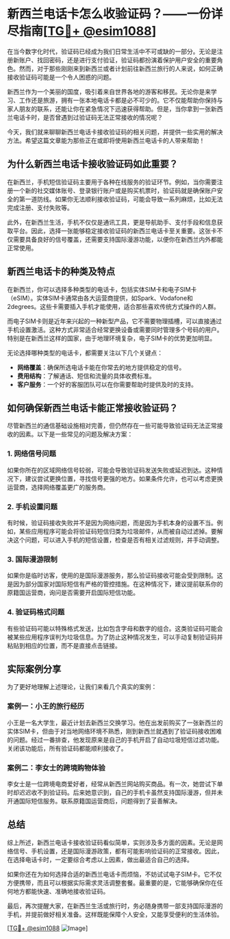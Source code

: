 # 新西兰电话卡怎么收验证码？——一份详尽指南[[TG💪+ @esim1088](https://t.me/s/esim1088)]

在当今数字化时代，验证码已经成为我们日常生活中不可或缺的一部分。无论是注册新账户、找回密码，还是进行支付验证，验证码都扮演着保护用户安全的重要角色。然而，对于那些刚刚来到新西兰或者计划前往新西兰旅行的人来说，如何正确接收验证码可能是一个令人困惑的问题。

新西兰作为一个美丽的国度，吸引着来自世界各地的游客和移民。无论你是来学习、工作还是旅游，拥有一张本地电话卡都是必不可少的。它不仅能帮助你保持与家人朋友的联系，还能让你在紧急情况下迅速获得帮助。但是，当你拿到一张新西兰电话卡时，是否曾遇到过验证码无法正常接收的情况呢？

今天，我们就来聊聊新西兰电话卡接收验证码的相关问题，并提供一些实用的解决方法。希望这篇文章能为那些正在或即将使用新西兰电话卡的人带来帮助！

## 为什么新西兰电话卡接收验证码如此重要？

在新西兰，手机短信验证码主要用于各种在线服务的验证环节。例如，当你需要注册一个新的社交媒体账号、登录银行账户或是购买机票时，验证码就是确保账户安全的第一道防线。如果你无法顺利接收验证码，可能会导致一系列麻烦，比如无法完成注册、支付失败等。

此外，在新西兰生活，手机不仅仅是通讯工具，更是导航助手、支付手段和信息获取平台。因此，选择一张能够稳定接收验证码的新西兰电话卡至关重要。这张卡不仅需要具备良好的信号覆盖，还需要支持国际漫游功能，以便你在新西兰内外都能正常使用。

## 新西兰电话卡的种类及特点

在新西兰，你可以选择多种类型的电话卡，包括实体SIM卡和电子SIM卡（eSIM）。实体SIM卡通常由各大运营商提供，如Spark、Vodafone和2degrees。这些卡需要插入手机才能使用，适合那些喜欢传统方式操作的人群。

而电子SIM卡则是近年来兴起的一种新型产品，它不需要物理插槽，可以直接通过手机设置激活。这种方式非常适合经常更换设备或需要同时管理多个号码的用户。特别是在新西兰这样的国家，由于地理环境复杂，电子SIM卡的优势更加明显。

无论选择哪种类型的电话卡，都需要关注以下几个关键点：

- **网络覆盖**：确保所选电话卡能在你常去的地方提供稳定的信号。
- **费用结构**：了解通话、短信和流量的具体收费标准。
- **客户服务**：一个好的客服团队可以在你需要帮助时提供及时的支持。

## 如何确保新西兰电话卡能正常接收验证码？

尽管新西兰的通信基础设施相对完善，但仍然存在一些可能导致验证码无法正常接收的因素。以下是一些常见的问题及解决方案：

### 1. 网络信号问题

如果你所在的区域网络信号较弱，可能会导致验证码发送失败或延迟到达。这种情况下，建议尝试更换位置，寻找信号更强的地方。如果条件允许，也可以考虑更换运营商，选择网络覆盖更广的服务商。

### 2. 手机设置问题

有时候，验证码接收失败并不是因为网络问题，而是因为手机本身的设置不当。例如，某些应用程序可能会将验证码短信归类为垃圾邮件，从而被自动过滤掉。要解决这个问题，可以进入手机的短信设置，检查是否有相关过滤规则，并手动调整。

### 3. 国际漫游限制

如果你是临时访客，使用的是国际漫游服务，那么验证码接收可能会受到限制。这是因为部分国家对国际短信有严格的管控措施。在这种情况下，建议提前联系你的原籍国运营商，询问是否需要开启国际短信功能。

### 4. 验证码格式问题

有些验证码可能以特殊格式发送，比如包含字母和数字的组合。这类验证码可能会被某些应用程序误判为垃圾信息。为了防止这种情况发生，可以手动复制验证码并粘贴到相应的位置，而不是直接点击链接。

## 实际案例分享

为了更好地理解上述理论，让我们来看几个真实的案例：

### 案例一：小王的旅行经历

小王是一名大学生，最近计划去新西兰交换学习。他在出发前购买了一张新西兰的实体SIM卡，但由于对当地网络环境不熟悉，刚到新西兰就遇到了验证码接收困难的问题。经过一番排查，他发现原来是自己的手机开启了自动垃圾短信过滤功能。关闭该功能后，所有验证码都能顺利接收了。

### 案例二：李女士的跨境购物体验

李女士是一位跨境电商爱好者，经常从新西兰网站购买商品。有一次，她尝试下单时却迟迟收不到验证码。后来她意识到，自己的手机卡虽然支持国际漫游，但并未开通国际短信服务。联系原籍国运营商后，问题得到了妥善解决。

## 总结

综上所述，新西兰电话卡接收验证码看似简单，实则涉及多方面的因素。无论是网络信号、手机设置，还是国际漫游政策，都有可能影响验证码的正常接收。因此，在选择电话卡时，一定要综合考虑以上因素，做出最适合自己的选择。

如果你还在为如何选择合适的新西兰电话卡而烦恼，不妨试试电子SIM卡。它不仅方便携带，而且可以根据实际需求灵活调整套餐。最重要的是，它能够确保你在任何地方都能快速、准确地接收验证码。

最后，再次提醒大家，在新西兰生活或旅行时，务必随身携带一部支持国际漫游的手机，并提前做好相关准备。这样既能保障个人安全，又能享受便利的生活体验。

[[TG💪+ @esim1088](https://t.me/s/esim1088) ![Image](https://i.postimg.cc/4NQfJmqS/Snipaste-2025-05-13-00-14-12.png)]